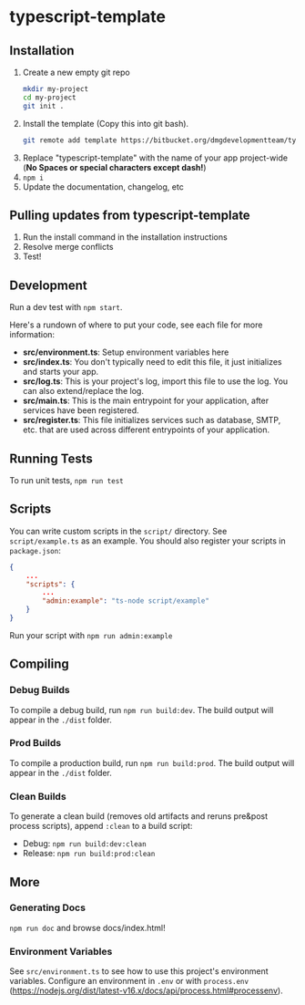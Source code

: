 # typescript-template

## Installation

1. Create a new empty git repo
	```bash
	mkdir my-project
	cd my-project
	git init .
	```
2. Install the template (Copy this into git bash).
   ```bash
   git remote add template https://bitbucket.org/dmgdevelopmentteam/typescript-project-template/ && git pull template master --allow-unrelated-histories && git remote remove template
   ```
3. Replace "typescript-template" with the name of your app project-wide (**No Spaces or special characters except dash!**)
4. `npm i`
5. Update the documentation, changelog, etc

## Pulling updates from typescript-template

1. Run the install command in the installation instructions
2. Resolve merge conflicts
3. Test!

## Development

Run a dev test with `npm start`.

Here's a rundown of where to put your code, see each file for more information:

- **src/environment.ts**: Setup environment variables here
- **src/index.ts**: You don't typically need to edit this file, it just initializes and starts your app.
- **src/log.ts**: This is your project's log, import this file to use the log. You can also extend/replace the log.
- **src/main.ts**: This is the main entrypoint for your application, after services have been registered.
- **src/register.ts**: This file initializes services such as database, SMTP, etc. that are used across different entrypoints of your application.

## Running Tests

To run unit tests, `npm run test`

## Scripts

You can write custom scripts in the `script/` directory. See `script/example.ts` as an example. You should also register your scripts in `package.json`:

```json
{
	...
	"scripts": {
		...
		"admin:example": "ts-node script/example"
	}
}
```

Run your script with `npm run admin:example`

## Compiling

### Debug Builds

To compile a debug build, run `npm run build:dev`. The build output will appear in the `./dist` folder.

### Prod Builds

To compile a production build, run `npm run build:prod`. The build output will appear in the `./dist` folder.

### Clean Builds

To generate a clean build (removes old artifacts and reruns pre&post process scripts), append `:clean` to a build script:
- Debug: `npm run build:dev:clean`
- Release: `npm run build:prod:clean`

## More

### Generating Docs

`npm run doc` and browse docs/index.html!

### Environment Variables

See `src/environment.ts` to see how to use this project's environment variables. Configure an environment in `.env` or with `process.env` (https://nodejs.org/dist/latest-v16.x/docs/api/process.html#processenv).
